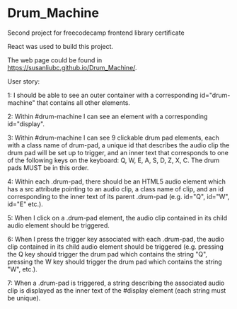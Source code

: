 # Drum_Machine
Second project for freecodecamp frontend library certificate

React was used to build this project.

The web page could be found in 
https://susanliubc.github.io/Drum_Machine/.

User story:

1: I should be able to see an outer container with a corresponding id="drum-machine" that contains all other elements.

2: Within #drum-machine I can see an element with a corresponding id="display".

3: Within #drum-machine I can see 9 clickable drum pad elements, each with a class name of drum-pad, a unique id that describes the audio clip the drum pad will be set up to trigger, and an inner text that corresponds to one of the following keys on the keyboard: Q, W, E, A, S, D, Z, X, C. The drum pads MUST be in this order.

4: Within each .drum-pad, there should be an HTML5 audio element which has a src attribute pointing to an audio clip, a class name of clip, and an id corresponding to the inner text of its parent .drum-pad (e.g. id="Q", id="W", id="E" etc.).

5: When I click on a .drum-pad element, the audio clip contained in its child audio element should be triggered.

6: When I press the trigger key associated with each .drum-pad, the audio clip contained in its child audio element should be triggered (e.g. pressing the Q key should trigger the drum pad which contains the string "Q", pressing the W key should trigger the drum pad which contains the string "W", etc.).

7: When a .drum-pad is triggered, a string describing the associated audio clip is displayed as the inner text of the #display element (each string must be unique).
